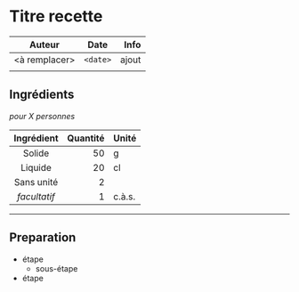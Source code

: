 # Titre recette

| Auteur         | Date           | Info  |
| -------------- |:--------------:| -----:|
| <à remplacer>  |  `<date>`      | ajout |
|                |                |       |

## Ingrédients

*pour X personnes*

| Ingrédient              | Quantité     | Unité
|:-----------------------:|-------------:|-------
| Solide                  |           50 | g
| Liquide                 |           20 | cl
| Sans unité              |            2 |
| *facultatif*            |            1 | c.à.s.

___

## Preparation

* étape
  * sous-étape
* étape
